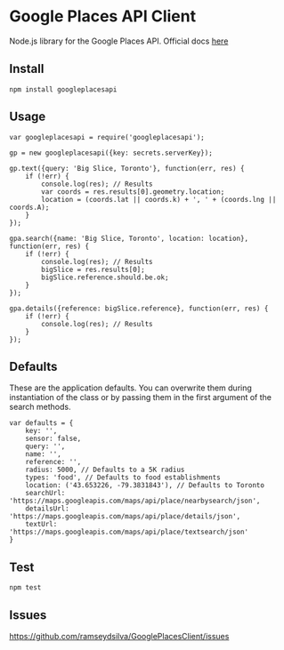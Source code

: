 Google Places API Client
========================

Node.js library for the Google Places API. Official docs [here][docs]


Install
-------
`npm install googleplacesapi`


Usage
-----
```
var googleplacesapi = require('googleplacesapi');

gp = new googleplacesapi({key: secrets.serverKey});

gp.text({query: 'Big Slice, Toronto'}, function(err, res) {
    if (!err) {
        console.log(res); // Results
        var coords = res.results[0].geometry.location;
        location = (coords.lat || coords.k) + ', ' + (coords.lng || coords.A);
    }
});

gpa.search({name: 'Big Slice, Toronto', location: location}, function(err, res) {
    if (!err) {
        console.log(res); // Results
        bigSlice = res.results[0];
        bigSlice.reference.should.be.ok;
    }
});

gpa.details({reference: bigSlice.reference}, function(err, res) {
    if (!err) {
        console.log(res); // Results
    }
});
```


Defaults
--------
These are the application defaults. You can overwrite them during instantiation
of the class or by passing them in the first argument of the search methods.

```
var defaults = {
    key: '',
    sensor: false,
    query: '',
    name: '',
    reference: '',
    radius: 5000, // Defaults to a 5K radius
    types: 'food', // Defaults to food establishments
    location: ('43.653226, -79.3831843'), // Defaults to Toronto
    searchUrl: 'https://maps.googleapis.com/maps/api/place/nearbysearch/json',
    detailsUrl: 'https://maps.googleapis.com/maps/api/place/details/json',
    textUrl: 'https://maps.googleapis.com/maps/api/place/textsearch/json'
}
```

Test
----
`npm test`


Issues
------
https://github.com/ramseydsilva/GooglePlacesClient/issues



[docs]: http://googleplacesapi.ramseydsilva.com
